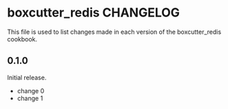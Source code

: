 # boxcutter_redis CHANGELOG

This file is used to list changes made in each version of the boxcutter_redis cookbook.

## 0.1.0

Initial release.

- change 0
- change 1

